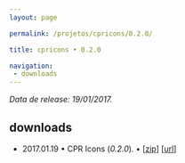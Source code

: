 ```yaml
---
layout: page

permalink: /projetos/cpricons/0.2.0/

title: cpricons • 0.2.0

navigation:
 - downloads
---
```


*Data de release: 19/01/2017.*  

## downloads

- <i class="far fa-calendar-alt"></i> 2017.01.19 • CPR Icons (*0.2.0*). <i class="fas fa-download"></i> • [[zip](/assets/downloads/projects/cpricons/e674193c31c54255a11b5bf9ebd8d840.zip)] [[url](https://edcaraujo.com/apps/cpricons/?v=0.2.0)]
